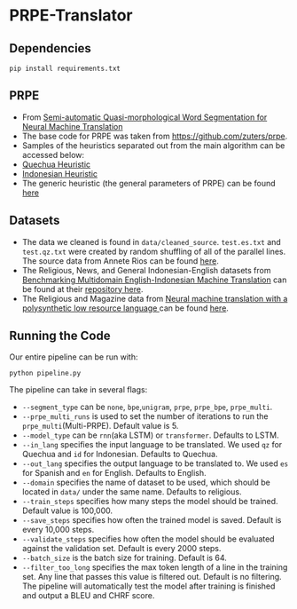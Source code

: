 # PRPE-Translator

## Dependencies
```
pip install requirements.txt
```

## PRPE
 - From [Semi-automatic Quasi-morphological Word Segmentation for Neural Machine Translation](https://link.springer.com/chapter/10.1007/978-3-319-97571-9_23)
 - The base code for PRPE was taken from https://github.com/zuters/prpe.
 - Samples of the heuristics separated out from the main algorithm can be accessed below:
  -  [Quechua Heuristic](https://github.com/smaint/PRPE-Translator/blob/main/qz_heuristic.py) 
  -  [Indonesian Heuristic](https://github.com/smaint/PRPE-Translator/blob/main/id_heuristic.py)
  -  The generic heuristic (the general parameters of PRPE) can be found [here](https://github.com/smaint/PRPE-Translator/blob/main/generic_heuristic.py)

## Datasets
 - The data we cleaned is found in `data/cleaned_source`. `test.es.txt` and `test.qz.txt` were created by random shuffling of all of the parallel lines. The source data from Annete Rios can be found [here](https://github.com/a-rios/squoia).
 - The Religious, News, and General Indonesian-English datasets from [Benchmarking Multidomain English-Indonesian Machine Translation](https://www.aclweb.org/anthology/2020.bucc-1.6.pdf) can be found at their [repository here](https://github.com/gunnxx/indonesian-mt-data).
 - The Religious and Magazine data from [Neural machine translation with a polysynthetic low resource language ](https://link.springer.com/article/10.1007/s10590-020-09255-9) can be found [here](https://github.com/johneortega/mt_quechua_spanish).

## Running the Code
Our entire pipeline can be run with:
```
python pipeline.py
```
The pipeline can take in several flags:
 - `--segment_type` can be `none`, `bpe`,`unigram`, `prpe`, `prpe_bpe`, `prpe_multi`.
 - `--prpe_multi_runs` is used to set the number of iterations to run the `prpe_multi`(Multi-PRPE). Default value is 5.
 - `--model_type` can be `rnn`(aka LSTM) or `transformer`. Defaults to LSTM.
 - `--in_lang` specifies the input language to be translated. We used `qz` for Quechua and `id` for Indonesian. Defaults to Quechua.
 - `--out_lang` specifies the output language to be translated to. We used `es` for Spanish and `en` for English. Defaults to English.
 - `--domain` specifies the name of dataset to be used, which should be located in `data/` under the same name. Defaults to religious.
 - `--train_steps` specifies how many steps the model should be trained. Default value is 100,000.
 - `--save_steps` specifies how often the trained model is saved. Default is every 10,000 steps.
 - `--validate_steps` specifies how often the model should be evaluated against the validation set. Default is every 2000 steps.
 - `--batch_size` is the batch size for training. Default is 64.
 - `--filter_too_long` specifies the max token length of a line in the training set. Any line that passes this value is filtered out. Default is no filtering.
The pipeline will automatically test the model after training is finished and output a BLEU and CHRF score.
